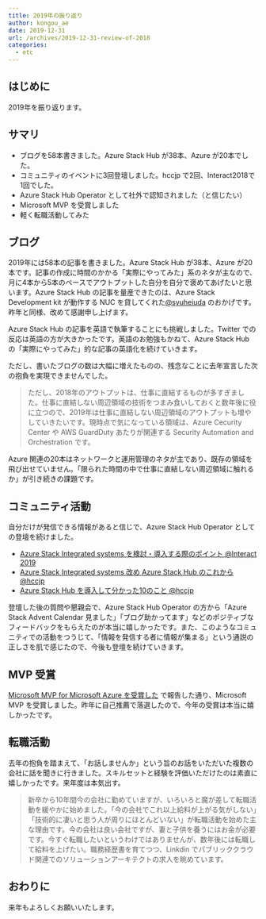 ```yaml
---
title: 2019年の振り返り
author: kongou_ae
date: 2019-12-31
url: /archives/2019-12-31-review-of-2018
categories:
  - etc
---
```


## はじめに

2019年を振り返ります。

## サマリ

- ブログを58本書きました。Azure Stack Hub が38本、Azure が20本でした。
- コミュニティのイベントに3回登壇しました。hccjp で2回、Interact2018で1回でした。
- Azure Stack Hub Operator として社外で認知されました（と信じたい）
- Microsoft MVP を受賞しました
- 軽く転職活動してみた

## ブログ

2019年には58本の記事を書きました。Azure Stack Hub が38本、Azure が20本です。記事の作成に時間のかかる「実際にやってみた」系のネタが主なので、月に4本から5本のペースでアウトプットした自分を自分で褒めてあげたいと思います。Azure Stack Hub の記事を量産できたのは、Azure Stack Development kit が動作する NUC を貸してくれた[@syuheiuda](https://twitter.com/syuheiuda) のおかげです。昨年と同様、改めて感謝申し上げます。

Azure Stack Hub の記事を英語で執筆することにも挑戦しました。Twitter での反応は英語の方が大きかったです。英語のお勉強もかねて、Azure Stack Hub の「実際にやってみた」的な記事の英語化を続けていきます。

ただし、書いたブログの数は大幅に増えたものの、残念なことに去年宣言した次の抱負を実現できませんでした。

> ただし、2018年のアウトプットは、仕事に直結するものが多すぎました。仕事に直結しない周辺領域の技術をつまみ食いしておくと数年後に役に立つので、2019年は仕事に直結しない周辺領域のアウトプットも増やしていきたいです。現時点で気になっている領域は、Azure Cecurity Center や AWS GuardDuty あたりが関連する Security Automation and Orchestration です。

Azure 関連の20本はネットワークと運用管理のネタが主であり、既存の領域を飛び出せていません。「限られた時間の中で仕事に直結しない周辺領域に触れるか」が引き続きの課題です。

## コミュニティ活動

自分だけが発信できる情報があると信じで、Azure Stack Hub Operator としての登壇を続けました。

- [Azure Stack Integrated systems を検討・導入する際のポイント @Interact 2019](https://speakerdeck.com/kongou_ae/the-points-when-considering-and-deploying-azure-stack)
- [Azure Stack Integrated systems 改め Azure Stack Hub のこれから @hccjp](https://speakerdeck.com/kongou_ae/azure-stack-hub-update-at-ignite-2019)
- [Azure Stack Hub を導入して分かった10のこと @hccjp](https://speakerdeck.com/kongou_ae/10-things-i-learned-after-installing-azure-stack-hub-1cd823f9-7ce9-44c0-881a-56d49f5772f6)

登壇した後の質問や懇親会で、Azure Stack Hub Operator の方から「Azure Stack Advent Calendar 見ました」「ブログ助かってます」などのポジティブなフィードバックをもらえたのが本当に嬉しかったです。また、このようなコミュニティでの活動をつうじて、「情報を発信する者に情報が集まる」という通説の正しさを肌で感じたので、今後も登壇を続けていきます。

## MVP 受賞

[Microsoft MVP for Microsoft Azure を受賞した](https://aimless.jp/blog/archives/2019/05/mvp-for-azure/) で報告した通り、Microsoft MVP を受賞しました。昨年に自己推薦で落選したので、今年の受賞は本当に嬉しかったです。

## 転職活動 

去年の抱負を踏まえて、「お話しませんか」という旨のお話をいただいた複数の会社に話を聞きに行きました。スキルセットと経験を評価いただけたのは素直に嬉しかったです。来年度は本気出す。

> 新卒から10年間今の会社に勤めていますが、いろいろと魔が差して転職活動を緩やかに始めました。「今の会社でこれ以上給料が上がる気がしない」「技術的に凄いと思う人が周りにほとんどいない」が転職活動を始めた主な理由です。今の会社は良い会社ですが、妻と子供を養うにはお金が必要です。今すぐ転職したいというわけではありませんが、数年後には転職して給料を上げたい。職務経歴書を育てつつ、Linkdin でパブリッククラウド関連でのソリューションアーキテクトの求人を眺めています。

## おわりに

来年もよろしくお願いいたします。